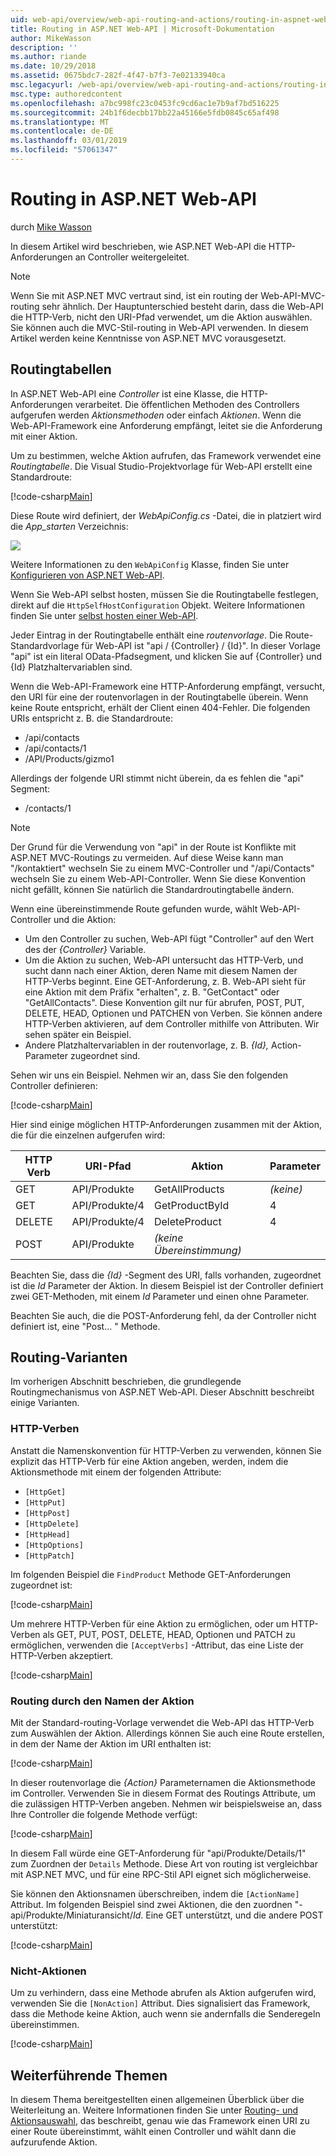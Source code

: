 ```yaml
---
uid: web-api/overview/web-api-routing-and-actions/routing-in-aspnet-web-api
title: Routing in ASP.NET Web-API | Microsoft-Dokumentation
author: MikeWasson
description: ''
ms.author: riande
ms.date: 10/29/2018
ms.assetid: 0675bdc7-282f-4f47-b7f3-7e02133940ca
msc.legacyurl: /web-api/overview/web-api-routing-and-actions/routing-in-aspnet-web-api
msc.type: authoredcontent
ms.openlocfilehash: a7bc998fc23c0453fc9cd6ac1e7b9af7bd516225
ms.sourcegitcommit: 24b1f6decbb17bb22a45166e5fdb0845c65af498
ms.translationtype: MT
ms.contentlocale: de-DE
ms.lasthandoff: 03/01/2019
ms.locfileid: "57061347"
---
```

<a name="routing-in-aspnet-web-api"></a>Routing in ASP.NET Web-API
====================
durch [Mike Wasson](https://github.com/MikeWasson)

In diesem Artikel wird beschrieben, wie ASP.NET Web-API die HTTP-Anforderungen an Controller weitergeleitet.

> [!NOTE]
> Wenn Sie mit ASP.NET MVC vertraut sind, ist ein routing der Web-API-MVC-routing sehr ähnlich. Der Hauptunterschied besteht darin, dass die Web-API die HTTP-Verb, nicht den URI-Pfad verwendet, um die Aktion auswählen. Sie können auch die MVC-Stil-routing in Web-API verwenden. In diesem Artikel werden keine Kenntnisse von ASP.NET MVC vorausgesetzt.

## <a name="routing-tables"></a>Routingtabellen

In ASP.NET Web-API eine *Controller* ist eine Klasse, die HTTP-Anforderungen verarbeitet. Die öffentlichen Methoden des Controllers aufgerufen werden *Aktionsmethoden* oder einfach *Aktionen*. Wenn die Web-API-Framework eine Anforderung empfängt, leitet sie die Anforderung mit einer Aktion.

Um zu bestimmen, welche Aktion aufrufen, das Framework verwendet eine *Routingtabelle*. Die Visual Studio-Projektvorlage für Web-API erstellt eine Standardroute:

[!code-csharp[Main](routing-in-aspnet-web-api/samples/sample1.cs)]

Diese Route wird definiert, der *WebApiConfig.cs* -Datei, die in platziert wird die *App\_starten* Verzeichnis:

![](routing-in-aspnet-web-api/_static/image1.png)

Weitere Informationen zu den `WebApiConfig` Klasse, finden Sie unter [Konfigurieren von ASP.NET Web-API](../advanced/configuring-aspnet-web-api.md).

Wenn Sie Web-API selbst hosten, müssen Sie die Routingtabelle festlegen, direkt auf die `HttpSelfHostConfiguration` Objekt. Weitere Informationen finden Sie unter [selbst hosten einer Web-API](../older-versions/self-host-a-web-api.md).

Jeder Eintrag in der Routingtabelle enthält eine *routenvorlage*. Die Route-Standardvorlage für Web-API ist &quot;api / {Controller} / {Id}&quot;. In dieser Vorlage &quot;api&quot; ist ein literal OData-Pfadsegment, und klicken Sie auf {Controller} und {Id} Platzhaltervariablen sind.

Wenn die Web-API-Framework eine HTTP-Anforderung empfängt, versucht, den URI für eine der routenvorlagen in der Routingtabelle überein. Wenn keine Route entspricht, erhält der Client einen 404-Fehler. Die folgenden URIs entspricht z. B. die Standardroute:

- /api/contacts
- /api/contacts/1
- /API/Products/gizmo1

Allerdings der folgende URI stimmt nicht überein, da es fehlen die &quot;api&quot; Segment:

- /contacts/1

> [!NOTE]
> Der Grund für die Verwendung von "api" in der Route ist Konflikte mit ASP.NET MVC-Routings zu vermeiden. Auf diese Weise kann man &quot;/kontaktiert&quot; wechseln Sie zu einem MVC-Controller und &quot;/api/Contacts&quot; wechseln Sie zu einem Web-API-Controller. Wenn Sie diese Konvention nicht gefällt, können Sie natürlich die Standardroutingtabelle ändern.

Wenn eine übereinstimmende Route gefunden wurde, wählt Web-API-Controller und die Aktion:

- Um den Controller zu suchen, Web-API fügt &quot;Controller&quot; auf den Wert des der *{Controller}* Variable.
- Um die Aktion zu suchen, Web-API untersucht das HTTP-Verb, und sucht dann nach einer Aktion, deren Name mit diesem Namen der HTTP-Verbs beginnt. Eine GET-Anforderung, z. B. Web-API sieht für eine Aktion mit dem Präfix &quot;erhalten&quot;, z. B. &quot;GetContact&quot; oder &quot;GetAllContacts&quot;. Diese Konvention gilt nur für abrufen, POST, PUT, DELETE, HEAD, Optionen und PATCHEN von Verben. Sie können andere HTTP-Verben aktivieren, auf dem Controller mithilfe von Attributen. Wir sehen später ein Beispiel.
- Andere Platzhaltervariablen in der routenvorlage, z. B. *{Id},* Action-Parameter zugeordnet sind.

Sehen wir uns ein Beispiel. Nehmen wir an, dass Sie den folgenden Controller definieren:

[!code-csharp[Main](routing-in-aspnet-web-api/samples/sample2.cs)]

Hier sind einige möglichen HTTP-Anforderungen zusammen mit der Aktion, die für die einzelnen aufgerufen wird:

| HTTP Verb | URI-Pfad | Aktion | Parameter |
| --- | --- | --- | --- |
| GET | API/Produkte | GetAllProducts | *(keine)* |
| GET | API/Produkte/4 | GetProductById | 4 |
| DELETE | API/Produkte/4 | DeleteProduct | 4 |
| POST | API/Produkte | *(keine Übereinstimmung)* |  |

Beachten Sie, dass die *{Id}* -Segment des URI, falls vorhanden, zugeordnet ist die *Id* Parameter der Aktion. In diesem Beispiel ist der Controller definiert zwei GET-Methoden, mit einem *Id* Parameter und einen ohne Parameter.

Beachten Sie auch, die die POST-Anforderung fehl, da der Controller nicht definiert ist, eine &quot;Post... &quot; Methode.

## <a name="routing-variations"></a>Routing-Varianten

Im vorherigen Abschnitt beschrieben, die grundlegende Routingmechanismus von ASP.NET Web-API. Dieser Abschnitt beschreibt einige Varianten.

### <a name="http-verbs"></a>HTTP-Verben

Anstatt die Namenskonvention für HTTP-Verben zu verwenden, können Sie explizit das HTTP-Verb für eine Aktion angeben, werden, indem die Aktionsmethode mit einem der folgenden Attribute:

- `[HttpGet]`
- `[HttpPut]`
- `[HttpPost]`
- `[HttpDelete]`
- `[HttpHead]`
- `[HttpOptions]`
- `[HttpPatch]`

Im folgenden Beispiel die `FindProduct` Methode GET-Anforderungen zugeordnet ist:

[!code-csharp[Main](routing-in-aspnet-web-api/samples/sample3.cs)]

Um mehrere HTTP-Verben für eine Aktion zu ermöglichen, oder um HTTP-Verben als GET, PUT, POST, DELETE, HEAD, Optionen und PATCH zu ermöglichen, verwenden die `[AcceptVerbs]` -Attribut, das eine Liste der HTTP-Verben akzeptiert.

[!code-csharp[Main](routing-in-aspnet-web-api/samples/sample4.cs)]

<a id="routing_by_action_name"></a>
### <a name="routing-by-action-name"></a>Routing durch den Namen der Aktion

Mit der Standard-routing-Vorlage verwendet die Web-API das HTTP-Verb zum Auswählen der Aktion. Allerdings können Sie auch eine Route erstellen, in dem der Name der Aktion im URI enthalten ist:

[!code-csharp[Main](routing-in-aspnet-web-api/samples/sample5.cs)]

In dieser routenvorlage die *{Action}* Parameternamen die Aktionsmethode im Controller. Verwenden Sie in diesem Format des Routings Attribute, um die zulässigen HTTP-Verben angeben. Nehmen wir beispielsweise an, dass Ihre Controller die folgende Methode verfügt:

[!code-csharp[Main](routing-in-aspnet-web-api/samples/sample6.cs)]

In diesem Fall würde eine GET-Anforderung für "api/Produkte/Details/1" zum Zuordnen der `Details` Methode. Diese Art von routing ist vergleichbar mit ASP.NET MVC, und für eine RPC-Stil API eignet sich möglicherweise.

Sie können den Aktionsnamen überschreiben, indem die `[ActionName]` Attribut. Im folgenden Beispiel sind zwei Aktionen, die den zuordnen &quot;-api/Produkte/Miniaturansicht/*Id*. Eine GET unterstützt, und die andere POST unterstützt:

[!code-csharp[Main](routing-in-aspnet-web-api/samples/sample7.cs)]

### <a name="non-actions"></a>Nicht-Aktionen

Um zu verhindern, dass eine Methode abrufen als Aktion aufgerufen wird, verwenden Sie die `[NonAction]` Attribut. Dies signalisiert das Framework, dass die Methode keine Aktion, auch wenn sie andernfalls die Senderegeln übereinstimmen.

[!code-csharp[Main](routing-in-aspnet-web-api/samples/sample8.cs)]

## <a name="further-reading"></a>Weiterführende Themen

In diesem Thema bereitgestellten einen allgemeinen Überblick über die Weiterleitung an. Weitere Informationen finden Sie unter [Routing- und Aktionsauswahl](routing-and-action-selection.md), das beschreibt, genau wie das Framework einen URI zu einer Route übereinstimmt, wählt einen Controller und wählt dann die aufzurufende Aktion.
